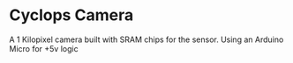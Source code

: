 # Cyclops Camera

A 1 Kilopixel camera built with SRAM chips for the sensor.
Using an Arduino Micro for +5v logic


